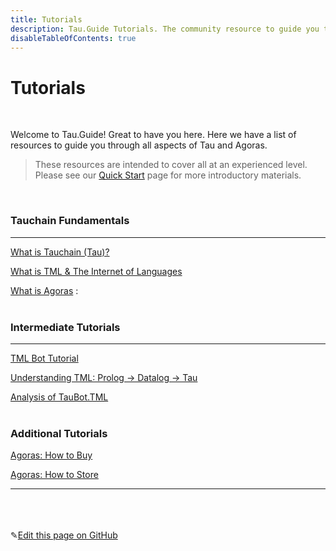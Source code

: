 ```yaml
---
title: Tutorials
description: Tau.Guide Tutorials. The community resource to guide you through all aspects of Tau and Agoras.
disableTableOfContents: true
---
```


# Tutorials

<br>

Welcome to Tau.Guide! Great to have you here. Here we have a list of resources to guide you through all aspects of Tau and Agoras.

> These resources are intended to cover all at an experienced level.<br>
> Please see our [Quick Start](/docs/quick-start/) page for more introductory materials.<br>

<br>

### Tauchain Fundamentals

---

[What is Tauchain (Tau)?](/docs/Tutorials/what-is-tauchain) 

[What is TML & The Internet of Languages](/docs/what-is-tml-the-internet-of-languages) 

[What is Agoras](/docs/What-is-Agoras-9be1cf55e80e45ecb93dafa4f902d5d9) :<br><br>

### Intermediate Tutorials

---

[TML Bot Tutorial](/docs/Tutorials/tml-bot-tutorial)

[Understanding TML: Prolog -> Datalog -> Tau](/docs/Tutorials/understanding-tml-prolog-datalog-tau)

[Analysis of TauBot.TML](/docs/Tutorials/analysis-of-taubot-tml)<br><br>

### Additional Tutorials

[Agoras: How to Buy ](/docs/Tutorials/step-by-step-guide-how-to-buy-agoras)

[Agoras: How to Store](/docs/Tutorials/step-by-step-guide-how-to-store-agoras)

---

<br><br><br>✎[Edit this page on GitHub](https://github.com/TauGuide/tau-guide-documents/blob/master/docs/Tutorials/index.md)